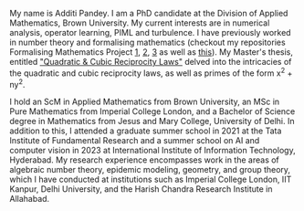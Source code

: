<p>My name is Additi Pandey. I am a PhD candidate at the Division of Applied Mathematics, Brown University. My current interests are in numerical analysis, operator learning, PIML and turbulence. I have previously worked in number theory and formalising mathematics (checkout my repositories Formalising Mathematics Project <a href="https://github.com/cyclotomicextension/Formalising-Mathematics-Project-1">1</a>, <a href="https://github.com/cyclotomicextension/Formalising-Mathematics-Project-2">2</a>, <a href="https://github.com/cyclotomicextension/Formalising-Mathematics-Project-3">3</a> as well as <a href="https://xenaproject.wordpress.com/2022/07/29/teaching-formalisation-to-mathematics-undergraduates/">this</a>). My Master's thesis, entitled <a href="https://github.com/cyclotomicextension/MSc-Thesis-Algebraic-Number-Theory-.git">"Quadratic & Cubic Reciprocity Laws"</a> delved into the intricacies of the quadratic and cubic reciprocity laws, as well as primes of the form x<sup>2</sup> + ny<sup>2</sup>.<p>

<p>I hold an ScM in Applied Mathematics from Brown University, an MSc in Pure Mathematics from Imperial College London, and a Bachelor of Science degree in Mathematics from Jesus and Mary College, University of Delhi. In addition to this, I attended a graduate summer school in 2021 at the Tata Institute of Fundamental Research and a summer school on AI and computer vision in 2023 at International Institute of Information Technology, Hyderabad. My research experience encompasses work in the areas of algebraic number theory, epidemic modeling, geometry, and group theory, which I have conducted at institutions such as Imperial College London, IIT Kanpur, Delhi University, and the Harish Chandra Research Institute in Allahabad.<p>
<!-- 
<p>This website features my resume (perhaps, an outdated one), links to my blog, and a selection of projects that I have undertaken in order to explore my diverse interests. If you share any of these interests, I invite you to visit my blog, where I occasionally offer reflections and insights on my academic experiences, as well as provide guidance on the application process for internships. These can be accessed <a href="http://cyclot0micextension.wordpress.com/">here!</a>. Moreover, if you enjoy mathematics and physics related videos, you can check out my <a href="https://www.youtube.com/@CyclotomicExposition">youtube channel</a>.<p> -->
